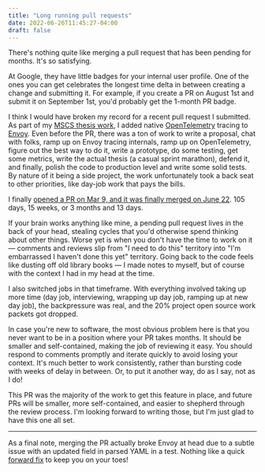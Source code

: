 ```yaml
---
title: "Long running pull requests"
date: 2022-06-26T11:45:27-04:00
draft: false
---
```


There's nothing quite like merging a pull request that has been pending for
months. It's so satisfying.

At Google, they have little badges for your internal user profile. One of the
ones you can get celebrates the longest time delta in between creating a change
and submitting it. For example, if you create a PR on August 1st and submit it
on September 1st, you'd probably get the 1-month PR badge.

I think I would have broken my record for a recent pull request I submitted. As
part of my [MSCS thesis work](/posts/mscs), I added native
[OpenTelemetry](https://opentelemetry.io) tracing to
[Envoy](https://www.envoyproxy.io). Even before the PR, there was a ton of work
to write a proposal, chat with folks, ramp up on Envoy tracing internals, ramp
up on OpenTelemetry, figure out the best way to do it, write a prototype, do
some testing, get some metrics, write the actual thesis (a casual sprint
marathon), defend it, and finally, polish the code to production level and write
some solid tests. By nature of it being a side project, the work unfortunately
took a back seat to other priorities, like day-job work that pays the bills.

I finally
[opened a PR on Mar 9, and it was finally merged on June 22](https://github.com/envoyproxy/envoy/pull/20281).
 105 days, 15 weeks, or 3 months and 13 days.

If your brain works anything like mine, a pending pull request lives in the back
of your head, stealing cycles that you'd otherwise spend thinking about other
things. Worse yet is when you don't have the time to work on it — comments and
reviews slip from "I need to do this" territory into "I'm embarrassed I haven't
done this yet" territory. Going back to the code feels like dusting off old
library books — I made notes to myself, but of course with the context I had in
my head at the time.

I also switched jobs in that timeframe. With everything involved taking up more
time (day job, interviewing, wrapping up day job, ramping up at new day job),
the backpressure was real, and the 20% project open source work packets got
dropped.

In case you're new to software, the most obvious problem here is that you never
want to be in a position where your PR takes months. It should be smaller
and self-contained, making the job of reviewing it easy. You should respond to
comments promptly and iterate quickly to avoid losing your context. It's much
better to work consistently, rather than bursting code with weeks of delay in
between. Or, to put it another way, do as I say, not as I do!

This PR was the majority of the work to get this feature in place, and future
PRs will be smaller, more self-contained, and easier to shepherd through the
review process. I'm looking forward to writing those, but I'm just glad to have
this one all set.

-----

As a final note, merging the PR actually broke Envoy at head due to a subtle
issue with an updated field in parsed YAML in a test. Nothing like a quick
[forward fix](https://github.com/envoyproxy/envoy/pull/21842) to keep you on
your toes!

